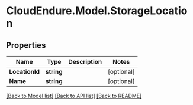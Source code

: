 # CloudEndure.Model.StorageLocation
## Properties

Name | Type | Description | Notes
------------ | ------------- | ------------- | -------------
**LocationId** | **string** |  | [optional] 
**Name** | **string** |  | [optional] 

[[Back to Model list]](../README.md#documentation-for-models) [[Back to API list]](../README.md#documentation-for-api-endpoints) [[Back to README]](../README.md)

